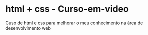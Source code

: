 # html + css - Curso-em-video

Cuso de html e css para melhorar o meu conhecimento na área de desenvolvimento web
